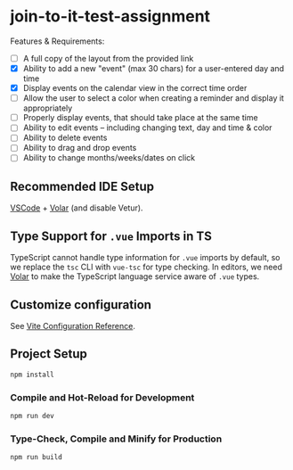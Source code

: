# join-to-it-test-assignment

Features & Requirements:

- [ ] A full copy of the layout from the provided link
- [x] Ability to add a new "event" (max 30 chars) for a user-entered day and time
- [x] Display events on the calendar view in the correct time order
- [ ] Allow the user to select a color when creating a reminder and display it appropriately
- [ ] Properly display events, that should take place at the same time
- [ ] Ability to edit events – including changing text, day and time & color
- [ ] Ability to delete events
- [ ] Ability to drag and drop events
- [ ] Ability to change months/weeks/dates on click

## Recommended IDE Setup

[VSCode](https://code.visualstudio.com/) + [Volar](https://marketplace.visualstudio.com/items?itemName=Vue.volar) (and disable Vetur).

## Type Support for `.vue` Imports in TS

TypeScript cannot handle type information for `.vue` imports by default, so we replace the `tsc` CLI with `vue-tsc` for type checking. In editors, we need [Volar](https://marketplace.visualstudio.com/items?itemName=Vue.volar) to make the TypeScript language service aware of `.vue` types.

## Customize configuration

See [Vite Configuration Reference](https://vite.dev/config/).

## Project Setup

```sh
npm install
```

### Compile and Hot-Reload for Development

```sh
npm run dev
```

### Type-Check, Compile and Minify for Production

```sh
npm run build
```
